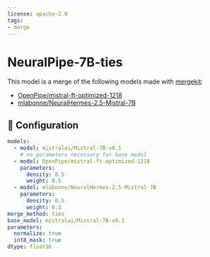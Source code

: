 ```yaml
---
license: apache-2.0
tags:
- merge
---
```


# NeuralPipe-7B-ties

This model is a merge of the following models made with [mergekit](https://github.com/cg123/mergekit):
 * [OpenPipe/mistral-ft-optimized-1218](https://huggingface.co/OpenPipe/mistral-ft-optimized-1218)
 * [mlabonne/NeuralHermes-2.5-Mistral-7B](https://huggingface.co/mlabonne/NeuralHermes-2.5-Mistral-7B)

## 🧩 Configuration

```yaml
models:
  - model: mistralai/Mistral-7B-v0.1
    # no parameters necessary for base model
  - model: OpenPipe/mistral-ft-optimized-1218
    parameters:
      density: 0.5
      weight: 0.5
  - model: mlabonne/NeuralHermes-2.5-Mistral-7B
    parameters:
      density: 0.5
      weight: 0.3
merge_method: ties
base_model: mistralai/Mistral-7B-v0.1
parameters:
  normalize: true
  int8_mask: true
dtype: float16
```